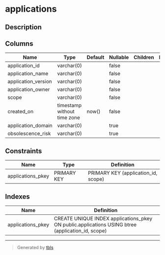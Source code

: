 # applications

## Description

## Columns

| Name                | Type                        | Default | Nullable | Children | Parents | Comment |
| ------------------- | --------------------------- | ------- | -------- | -------- | ------- | ------- |
| application_id      | varchar(0)                  |         | false    |          |         |         |
| application_name    | varchar(0)                  |         | false    |          |         |         |
| application_version | varchar(0)                  |         | false    |          |         |         |
| application_owner   | varchar(0)                  |         | false    |          |         |         |
| scope               | varchar(0)                  |         | false    |          |         |         |
| created_on          | timestamp without time zone | now()   | false    |          |         |         |
| application_domain  | varchar(0)                  |         | true     |          |         |         |
| obsolescence_risk   | varchar(0)                  |         | true     |          |         |         |

## Constraints

| Name              | Type        | Definition                          |
| ----------------- | ----------- | ----------------------------------- |
| applications_pkey | PRIMARY KEY | PRIMARY KEY (application_id, scope) |

## Indexes

| Name              | Definition                                                                                       |
| ----------------- | ------------------------------------------------------------------------------------------------ |
| applications_pkey | CREATE UNIQUE INDEX applications_pkey ON public.applications USING btree (application_id, scope) |

---

> Generated by [tbls](https://github.com/k1LoW/tbls)
